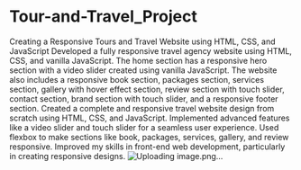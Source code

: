 # Tour-and-Travel_Project
Creating a Responsive Tours and Travel Website using HTML, CSS, and JavaScript Developed a fully responsive travel agency website using HTML, CSS, and vanilla JavaScript. The home section has a responsive hero section with a video slider created using vanilla JavaScript. The website also includes a responsive book section, packages section, services section, gallery with hover effect section, review section with touch slider, contact section, brand section with touch slider, and a responsive footer section. Created a complete and responsive travel website design from scratch using HTML, CSS, and JavaScript.
Implemented advanced features like a video slider and touch slider for a seamless user experience. Used flexbox to make sections like book, packages, services, gallery, and review responsive. Improved my skills in front-end web development, particularly in creating responsive designs.
![Uploading image.png…]()
